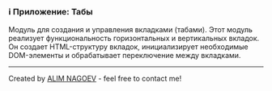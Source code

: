 ### ℹ️ Приложение: Табы

Модуль для создания и управления вкладками (табами).
Этот модуль реализует функциональность горизонтальных и вертикальных вкладок.
Он создает HTML-структуру вкладок, инициализирует необходимые DOM-элементы
и обрабатывает переключение между вкладками.

-----
Created by [ALIM NAGOEV](https://github.com/nagoev-id) - feel free to contact me!

